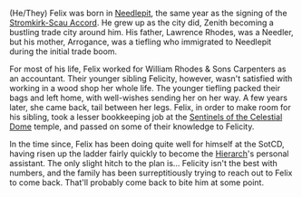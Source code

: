(He/They) Felix was born in [Needlepit](Needlepit), the same year as the signing of the [Stromkirk-Scau Accord](Stromkirk-Scau%20Accord). He grew up as the city did, Zenith becoming a bustling trade city around him. His father, Lawrence Rhodes, was a Needler, but his mother, Arrogance, was a tiefling who immigrated to Needlepit during the initial trade boom.

For most of his life, Felix worked for William Rhodes & Sons Carpenters as an accountant. Their younger sibling Felicity, however, wasn't satisfied with working in a wood shop her whole life. The younger tiefling packed their bags and left home, with well-wishes sending her on her way. A few years later, she came back, tail between her legs. Felix, in order to make room for his sibling, took a lesser bookkeeping job at the [Sentinels of the Celestial Dome](../Organizations/ZeNa/Sentinels%20of%20the%20Celestial%20Dome.md) temple, and passed on some of their knowledge to Felicity.

In the time since, Felix has been doing quite well for himself at the SotCD, having risen up the ladder fairly quickly to become the [Hierarch](../NPCs/ZeNa/Hierarch%20Diam%20Goldscript.md)'s personal assistant. The only slight hitch to the plan is... Felicity isn't the best with numbers, and the family has been surreptitiously trying to reach out to Felix to come back. That'll probably come back to bite him at some point.